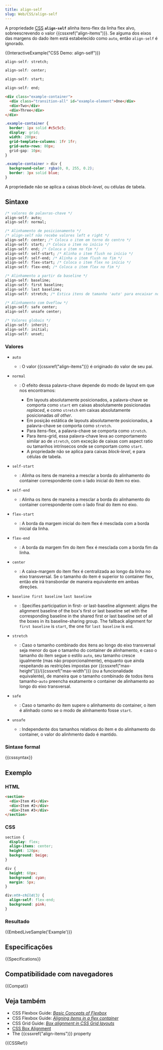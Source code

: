 ```yaml
---
title: align-self
slug: Web/CSS/align-self
---
```


A propriedade [CSS](/pt-BR/docs/Web/CSS) **`align-self`** alinha itens-flex da linha flex alvo, sobreescrevendo o valor {{cssxref("align-items")}}. Se alguma dos eixos das margens do dado item está estabelecido como `auto`, então `align-self` é ignorado.

{{InteractiveExample("CSS Demo: align-self")}}

```css interactive-example-choice
align-self: stretch;
```

```css interactive-example-choice
align-self: center;
```

```css interactive-example-choice
align-self: start;
```

```css interactive-example-choice
align-self: end;
```

```html interactive-example
<div class="example-container">
  <div class="transition-all" id="example-element">One</div>
  <div>Two</div>
  <div>Three</div>
</div>
```

```css interactive-example
.example-container {
  border: 1px solid #c5c5c5;
  display: grid;
  width: 200px;
  grid-template-columns: 1fr 1fr;
  grid-auto-rows: 80px;
  grid-gap: 10px;
}

.example-container > div {
  background-color: rgba(0, 0, 255, 0.2);
  border: 3px solid blue;
}
```

A propriedade não se aplica a caixas _block-level_, ou células de tabela.

## Sintaxe

```css
/* valores de palavras-chave */
align-self: auto;
align-self: normal;

/* Alinhamento de posicionamento */
/* align-self não recebe valores left e right */
align-self: center; /* Coloca o item em torno do centro */
align-self: start; /* Coloca o item no início */
align-self: end; /* Coloca o item no fim */
align-self: self-start; /* Alinha o item flush no início */
align-self: self-end; /* Alinha o item flush no fim */
align-self: flex-start; /* Coloca o item flex no início */
align-self: flex-end; /* Coloca o item flex no fim */

/* Alinhamento a partir da baseline */
align-self: baseline;
align-self: first baseline;
align-self: last baseline;
align-self: stretch; /* Estica itens de tamanho 'auto' para encaixar no container */

/* Alinhamento com Oveflow */
align-self: safe center;
align-self: unsafe center;

/* Valores globais */
align-self: inherit;
align-self: initial;
align-self: unset;
```

### Valores

- `auto`
  - : O valor {{cssxref("align-items")}} é originado do valor de seu pai.
- `normal`

  - : O efeito dessa palavra-chave depende do modo de layout em que nos encontramos:

    - Em layouts absolutamente posicionados, a palavra-chave se comporta como `start` em caixas absolutamente posicionadas _replaced_, e como `stretch` em caixas absolutamente posicionadas _all other_.
    - Em posição estática de layouts absolutamente posicionados, a palavra-chave se comporta como `stretch`.
    - Para itens-flex, a palavra-chave se comporta como `stretch`.
    - Para itens-grid, essa palavra-chave leva ao comportamento similar ao de `stretch`, com exceção de caixas com aspect ratio ou tamanhos intrínsecos onde se comportam como `start`.
    - A propriedade não se aplica para caixas _block-level_, e para células de tabela.

- `self-start`
  - : Alinha os itens de maneira a mesclar a borda do alinhamento do container correspondente com o lado inicial do item no eixo.
- `self-end`
  - : Alinha os itens de maneira a mesclar a borda do alinhamento do container correspondente com o lado final do item no eixo.
- `flex-start`
  - : A borda da margem inicial do item flex é mesclada com a borda inicial da linha.
- `flex-end`
  - : A borda da margem fim do item flex é mesclada com a borda fim da linha.
- `center`
  - : A caixa-margem do item flex é centralizada ao longo da linha no eixo transversal. Se o tamanho do item é superior to container flex, então ele irá transbordar de maneira equivalente em ambas direções.
- `baseline first baseline`
  `last baseline`
  - : Specifies participation in first- or last-baseline alignment: aligns the alignment baseline of the box's first or last baseline set with the corresponding baseline in the shared first or last baseline set of all the boxes in its baseline-sharing group.
    The fallback alignment for `first baseline` is `start`, the one for `last baseline` is `end`.
- `stretch`
  - : Caso o tamanho combinado dos itens ao longo do eixo transversal seja menor do que o tamanho do container de alinhamento, e caso o tamanho do item segue o estilo `auto`, seu tamanho cresce igualmente (mas não proporcionalmente), enquanto que ainda respeitando as restrições impostas por {{cssxref("max-height")}}/{{cssxref("max-width")}} (ou a funcionalidade equivalente), de maneira que o tamanho combinado de todos itens tamanho-`auto` preencha exatamente o container de alinhamento ao longo do eixo transversal.
- `safe`
  - : Caso o tamanho do item supere o alinhamento do container, o item é alinhado como se o modo de alinhamento fosse `start`.
- `unsafe`
  - : Independente dos tamanhos relativos do item e do alinhamento do container, o valor do alinhmento dado é mantido.

### Sintaxe formal

{{csssyntax}}

## Exemplo

### HTML

```html
<section>
  <div>Item #1</div>
  <div>Item #2</div>
  <div>Item #3</div>
</section>
```

### CSS

```css
section {
  display: flex;
  align-items: center;
  height: 120px;
  background: beige;
}

div {
  height: 60px;
  background: cyan;
  margin: 5px;
}

div:nth-child(3) {
  align-self: flex-end;
  background: pink;
}
```

### Resultado

{{EmbedLiveSample('Example')}}

## Especificações

{{Specifications}}

## Compatibilidade com navegadores

{{Compat}}

## Veja também

- CSS Flexbox Guide: _[Basic Concepts of Flexbox](/pt-BR/docs/Web/CSS/CSS_flexible_box_layout/Basic_concepts_of_flexbox)_
- CSS Flexbox Guide: _[Aligning items in a flex container](/pt-BR/docs/Web/CSS/CSS_flexible_box_layout/Aligning_items_in_a_flex_container)_
- CSS Grid Guide: _[Box alignment in CSS Grid layouts](/pt-BR/docs/Web/CSS/CSS_grid_layout/Box_alignment_in_grid_layout)_
- [CSS Box Alignment](/pt-BR/docs/Web/CSS/CSS_Box_Alignment)
- The {{cssxref("align-items")}} property

{{CSSRef}}
